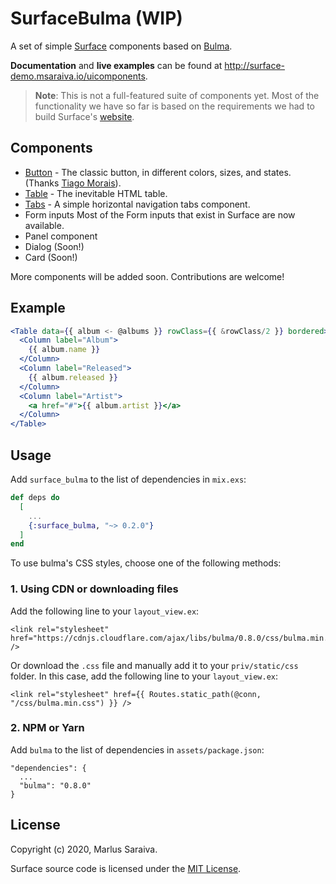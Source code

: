 # SurfaceBulma (WIP)

A set of simple [Surface](https://github.com/msaraiva/surface/) components
based on [Bulma](https://bulma.io/).

**Documentation** and **live examples** can be found at http://surface-demo.msaraiva.io/uicomponents.

> **Note**: This is not a full-featured suite of components yet. Most of
  the functionality we have so far is based on the requirements we had
  to build Surface's [website](http://surface-demo.msaraiva.io).

## Components

  * [Button](http://surface-demo.msaraiva.io/uicomponents/Button) -
    The classic button, in different colors, sizes, and states.
    (Thanks [Tiago Morais](https://github.com/tiagoefmoraes)).
  * [Table](http://surface-demo.msaraiva.io/uicomponents/Table) -
    The inevitable HTML table.
  * [Tabs](http://surface-demo.msaraiva.io/uicomponents/Tabs) -
    A simple horizontal navigation tabs component.
  * Form inputs
    Most of the Form inputs that exist in Surface are now available.
  * Panel component
  * Dialog (Soon!)
  * Card (Soon!)

More components will be added soon. Contributions are welcome!

## Example

```jsx
<Table data={{ album <- @albums }} rowClass={{ &rowClass/2 }} bordered>
  <Column label="Album">
    {{ album.name }}
  </Column>
  <Column label="Released">
    {{ album.released }}
  </Column>
  <Column label="Artist">
    <a href="#">{{ album.artist }}</a>
  </Column>
</Table>
```

## Usage

Add `surface_bulma` to the list of dependencies in `mix.exs`:

```elixir
def deps do
  [
    ...
    {:surface_bulma, "~> 0.2.0"}
  ]
end
```

To use bulma's CSS styles, choose one of the following methods:

### 1. Using CDN or downloading files

Add the following line to your `layout_view.ex`:

```
<link rel="stylesheet" href="https://cdnjs.cloudflare.com/ajax/libs/bulma/0.8.0/css/bulma.min.css" />
```

Or download the `.css` file and manually add it to your `priv/static/css` folder.
In this case, add the following line to your `layout_view.ex`:

```
<link rel="stylesheet" href={{ Routes.static_path(@conn, "/css/bulma.min.css") }} />
```

### 2. NPM or Yarn

Add `bulma` to the list of dependencies in `assets/package.json`:

```
"dependencies": {
  ...
  "bulma": "0.8.0"
}
```

## License

Copyright (c) 2020, Marlus Saraiva.

Surface source code is licensed under the [MIT License](LICENSE.md).
